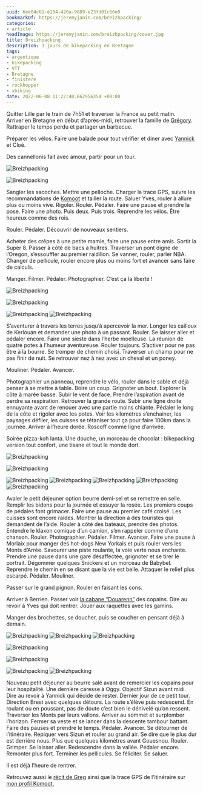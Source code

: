 ```yaml
---
uuid: 6ee04c61-e104-420a-9889-e23fd01c66e0
bookmarkOf: https://jeremyjanin.com/breizhpacking/
categories:
- article
headImage: https://jeremyjanin.com/breizhpacking/cover.jpg
title: Breizhpacking
description: 3 jours de bikepacking en Bretagne
tags:
- argentique
- bikepacking
- VTT
- Bretagne
- finistere
- rockhopper
- xbiking
date: 2022-06-08 11:22:40.662956354 +00:00
---
```


Quitter Lille par le train de 7h51 et traverser la France au petit matin.  
Arriver en Bretagne en début d’après-midi, retrouver la famille de [Grégory](https://gregorymignard.com). Rattraper le temps perdu et partager un barbecue.

Préparer les vélos. Faire une balade pour tout vérifier et diner avec [Yannick](https://yannickschutz.com/) et Cloé.

  
Des cannellonis fait avec amour, partir pour un tour.

![Breizhpacking](https://jeremyjanin.com/breizhpacking/images/Breizhpacking_MjuII_Portra400_32.jpg)

![Breizhpacking](https://jeremyjanin.com/breizhpacking/images/bzhpacking.GIF)

Sangler les sacoches. Mettre une pelloche. Charger la trace GPS, suivre les recommandations de [Komoot](https://www.komoot.fr/user/739261110267) et tailler la route. Saluer Yves, rouler à allure plus ou moins vive. Rigoler. Rouler. Pédaler. Faire une pause et prendre la pose. Faire une photo. Puis deux. Puis trois. Reprendre les vélos. Être heureux comme des rois.

Rouler. Pédaler. Découvrir de nouveaux sentiers.

Acheter des crêpes à une petite mamie, faire une pause entre amis. Sortir la Super 8. Passer à côté de bacs à huitres. Traverser un pont digne de l’Oregon, s’essouffler au premier raidillon. Se vanner, rouler, parler NBA. Changer de pellicule, rouler encore plus ou moins fort et avancer sans faire de calculs.

Manger. Filmer. Pédaler. Photographier. C’est ça la liberté !

![Breizhpacking](https://jeremyjanin.com/breizhpacking/images/Breizhpacking_MjuII_Ultramax400_45.jpg)

![Breizhpacking](https://jeremyjanin.com/breizhpacking/images/Breizhpacking_MjuII_Ultramax400_6.jpg)

![Breizhpacking](images/Breizhpacking_MjuII_Ultramax400_33.jpg) ![Breizhpacking](images/Breizhpacking_MjuII_Ultramax400_23.jpg)

S’aventurer à travers les terres jusqu’à apercevoir la mer. Longer les cailloux de Kerlouan et demander une photo à un passant. Rouler. Se laisser aller et pédaler encore. Faire une sieste dans l’herbe moelleuse. La réunion de quatre potes à l’humeur aventureuse. Rouler toujours. S’activer pour ne pas être à la bourre. Se tromper de chemin choisi. Traverser un champ pour ne pas finir de nuit. Se retrouver nez à nez avec un cheval et un poney.

Mouliner. Pédaler. Avancer.

Photographier un panneau, reprendre le vélo, rouler dans le sable et déjà penser à se mettre à table. Boire un coup. Grignoter un bout. Explorer la côte à marée basse. Subir le vent de face. Prendre l’aspiration avant de perdre sa respiration. Retrouver la grande route. Subir une ligne droite ennuyante avant de renouer avec une partie moins chiante. Pédaler le long de la côte et rigoler avec les potes. Voir les kilomètres s’enchainer, les paysages défiler, les cuisses se tétaniser tout ça pour faire 100km dans la journée. Arriver à l’heure dorée. Roscoff comme ligne d’arrivée.

Soirée pizza-koh lanta. Une douche, un morceau de chocolat : bikepacking version tout confort, une tisane et tout le monde dort.

![Breizhpacking](https://jeremyjanin.com/breizhpacking/images/Breizhpacking_MjuII_Portra400_12.jpg)

![Breizhpacking](https://jeremyjanin.com/breizhpacking/images/Breizhpacking_MjuII_Portra400_20.jpg)

![Breizhpacking](images/Breizhpacking_MjuII_Ultramax400_28.jpg) ![Breizhpacking](images/Breizhpacking_MjuII_Ultramax400_39.jpg) ![Breizhpacking](images/Breizhpacking_MjuII_Ultramax400_47.jpg) ![Breizhpacking](images/Breizhpacking_MjuII_Ultramax400_49.jpg) ![Breizhpacking](images/Breizhpacking_MjuII_Ultramax400_50.jpg)

Avaler le petit déjeuner option beurre demi-sel et se remettre en selle. Remplir les bidons pour la journée et essuyer la rosée. Les premiers coups de pédales font grimacer. Faire une pause au premier café croisé. Les cuisses sont encore raides. Montrer la direction à des touristes qui demandent de l’aide. Rouler à côté des bateaux, prendre des photos. Entendre le klaxon comique d’un camion, s’en rappeler comme d’une chanson. Rouler. Photographier. Pédaler. Filmer. Avancer. Faire une pause à Morlaix pour manger des hot-dogs New Yorkais et puis rouler vers les Monts d’Arrée. Savourer une piste roulante, la voie verte nous enchante. Prendre une pause dans une gare désaffectée, grignoter et se tirer le portrait. Dégommer quelques Snickers et un morceau de Babybel. Reprendre le chemin en se disant que la vie est belle. Attaquer le relief plus escarpé. Pédaler. Mouliner.

Passer sur le grand pignon. Rouler en faisant les cons.

Arriver à Berrien. Passer voir [la cabane “Douarenn”](https://www.instagram.com/douarenn/) des copains. Dire au revoir à Yves qui doit rentrer. Jouer aux raquettes avec les gamins.

Manger des brochettes, se doucher, puis se coucher en pensant déjà à demain.

![Breizhpacking](images/Breizhpacking_MjuII_Ultramax400_4.jpg) ![Breizhpacking](images/Breizhpacking_MjuII_Ultramax400_57.jpg) ![Breizhpacking](images/Breizhpacking_MjuII_Ultramax400_61.jpg)

![Breizhpacking](https://jeremyjanin.com/breizhpacking/images/Breizhpacking_MjuII_Ultramax400_17.jpg)

![Breizhpacking](https://jeremyjanin.com/breizhpacking/images/Breizhpacking_MjuII_Portra400_27.jpg)

![Breizhpacking](images/Breizhpacking_MjuII_Ultramax400_37.jpg) ![Breizhpacking](images/Breizhpacking_MjuII_Portra400_15.jpg)

Nouveau petit déjeuner au beurre salé avant de remercier les copains pour leur hospitalité. Une dernière caresse à Oggy. Objectif Sizun avant midi. Dire au revoir à Yannick qui décide de rester. Dernier jour de ce petit tour. Direction Brest avec quelques détours. La route s’élève puis redescend. En roulant ou en poussant, pas de doute c’est bien le dénivelé qu’on ressent. Traverser les Monts par leurs vallons. Arriver au sommet et surplomber l’horizon. Fermer sa veste et se lancer dans la descente tambour battant. Faire des pauses et prendre le temps. Pédaler. Avancer. Se détourner de l’itinéraire. Repiquer vers Sizun et rouler au grand air. Se dire que le plus dur est derrière nous. Plus que quelques kilomètres avant Gouesnou. Rouler. Grimper. Se laisser aller. Redescendre dans la vallée. Pédaler encore. Remonter plus fort. Terminer les pellicules. Se féliciter. Se saluer.

Il est déjà l’heure de rentrer.

Retrouvez aussi le [récit de Greg](https://gregorymignard.com/breizhpacking/) ainsi que la trace GPS de l’itinéraire sur [mon profil Komoot.](https://www.komoot.fr/user/739261110267)